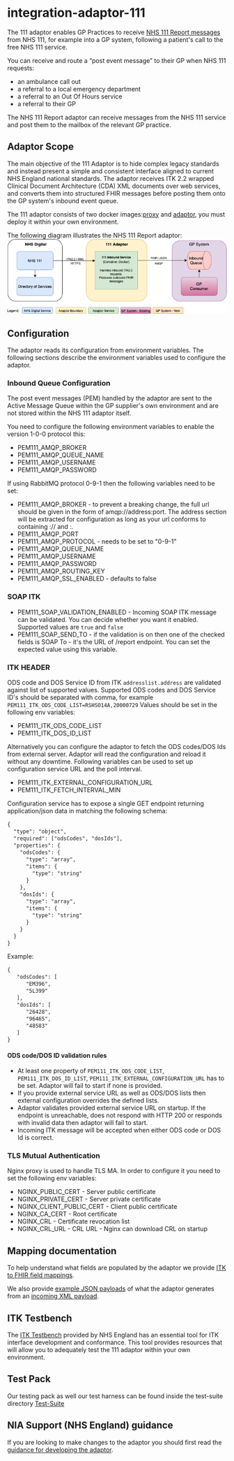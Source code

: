 # integration-adaptor-111

The 111 adaptor enables GP Practices to receive [NHS 111 Report messages](https://digital.nhs.uk/developer/api-catalogue/nhs-111) from NHS 111, for example into a GP system, following a patient's call to the free NHS 111 service. 

You can receive and route a “post event message” to their GP when NHS 111 requests:

* an ambulance call out
* a referral to a local emergency department
* a referral to an Out Of Hours service
* a referral to their GP

The NHS 111 Report adaptor can receive messages from the NHS 111 service and post them to the mailbox of the relevant GP practice.

## Adaptor Scope
The main objective of the 111 Adaptor is to hide complex legacy standards and instead present a simple and consistent interface aligned to current NHS England national standards.
The adaptor receives ITK 2.2 wrapped Clinical Document Architecture (CDA) XML documents over web services, and converts them into structured FHIR messages before posting them onto the GP system's inbound event queue.

The 111 adaptor consists of two docker images:[proxy](https://hub.docker.com/r/nhsdev/nia-111-nginx-adaptor) and [adaptor](https://hub.docker.com/r/nhsdev/nia-111-adaptor), you must deploy it within your own environment.

The following diagram illustrates the NHS 111 Report adaptor: 
![111 SysContext](/img/111SysContext.png)

## Configuration
The adaptor reads its configuration from environment variables. The following sections describe the environment variables used to configure the adaptor.

### Inbound Queue Configuration
The post event messages (PEM) handled by the adaptor are sent to the Active Message Queue within the GP supplier's own environment and are not stored within the NHS 111 adaptor itself.  

You need to configure the following environment variables to enable the version 1-0-0 protocol this:
* PEM111_AMQP_BROKER
* PEM111_AMQP_QUEUE_NAME
* PEM111_AMQP_USERNAME
* PEM111_AMQP_PASSWORD

If using RabbitMQ protocol 0-9-1 then the following variables need to be set:

* PEM111_AMQP_BROKER - to prevent a breaking change, the full url should be given in the form of amqp://address:port. The address section will be extracted for configuration as long as your url conforms to containing :// and :. 
* PEM111_AMQP_PORT
* PEM111_AMQP_PROTOCOL - needs to be set to "0-9-1"
* PEM111_AMQP_QUEUE_NAME
* PEM111_AMQP_USERNAME
* PEM111_AMQP_PASSWORD
* PEM111_AMQP_ROUTING_KEY
* PEM111_AMQP_SSL_ENABLED - defaults to false

### SOAP ITK

* PEM111_SOAP_VALIDATION_ENABLED - Incoming SOAP ITK message can be validated. You can decide whether you want it enabled. Supported values are `true` and `false`
* PEM111_SOAP_SEND_TO - if the validation is on then one of the checked fields is SOAP To - it's the URL of /report endpoint. You can set the expected value using this variable.

### ITK HEADER
ODS code and DOS Service ID from ITK `addresslist.address` are validated against list of supported values.
Supported ODS codes and DOS Service ID's should be separated with comma, for example `PEM111_ITK_ODS_CODE_LIST=RSHSO14A,20000729`
Values should be set in the following env variables:
* PEM111_ITK_ODS_CODE_LIST
* PEM111_ITK_DOS_ID_LIST

Alternatively you can configure the adaptor to fetch the ODS codes/DOS Ids from external server. Adaptor will read the configuration and reload it without any downtime. Following variables can be used to set up configuration service URL and the poll interval.
* PEM111_ITK_EXTERNAL_CONFIGURATION_URL
* PEM111_ITK_FETCH_INTERVAL_MIN

Configuration service has to expose a single GET endpoint returning application/json data in matching the following schema:
```
{
  "type": "object",
  "required": ["odsCodes", "dosIds"],
  "properties": {
    "odsCodes": {
      "type": "array",
      "items": {
        "type": "string"
      }
    },
    "dosIds": {
      "type": "array",
      "items": {
        "type": "string"
      }
    }
  }
}
```

Example:
```
{
   "odsCodes": [
      "EM396",
      "5L399"
   ],
   "dosIds": [
      "26428",
      "96465",
      "48583"
   ]
}
```

#### ODS code/DOS ID validation rules
- At least one property of `PEM111_ITK_ODS_CODE_LIST`, `PEM111_ITK_DOS_ID_LIST`, `PEM111_ITK_EXTERNAL_CONFIGURATION_URL` has to be set. Adaptor will fail to start if none is provided.
- If you provide external service URL as well as ODS/DOS lists then external configuration overrides the defined lists.
- Adaptor validates provided external service URL on startup. If the endpoint is unreachable, does not respond with HTTP 200 or responds with invalid data then adaptor will fail to start.
- Incoming ITK message will be accepted when either ODS code or DOS Id is correct.


### TLS Mutual Authentication
Nginx proxy is used to handle TLS MA. In order to configure it you need to set the following env variables:
* NGINX_PUBLIC_CERT - Server public certificate
* NGINX_PRIVATE_CERT - Server private certificate
* NGINX_CLIENT_PUBLIC_CERT - Client public certificate
* NGINX_CA_CERT - Root certificate
* NGINX_CRL - Certificate revocation list
* NGINX_CRL_URL - CRL URL - Nginx can download CRL on startup

## Mapping documentation
To help understand what fields are populated by the adaptor we provide [ITK to FHIR field mappings](doc/ITK_FHIR_mapping.md).

We also provide [example JSON payloads](doc/json) of what the adaptor generates from an [incoming XML payload](doc/xml).  

## ITK Testbench
The [ITK Testbench] provided by NHS England has an essential tool for ITK interface development and conformance.
This tool provides resources that will allow you to adequately test the 111 adaptor within your own environment.

[ITK Testbench]: https://digital.nhs.uk/services/interoperability-toolkit/developer-resources/itk-test-centre/itk-testbench

## Test Pack
Our testing pack as well our test harness can be found inside the test-suite directory [Test-Suite](./test-suite)

## NIA Support (NHS England) guidance
If you are looking to make changes to the adaptor you should first read the [guidance for developing the adaptor](nhs-england-developer-information.md).
